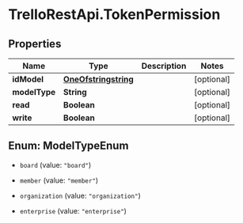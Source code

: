 # TrelloRestApi.TokenPermission

## Properties

Name | Type | Description | Notes
------------ | ------------- | ------------- | -------------
**idModel** | [**OneOfstringstring**](OneOfstringstring.md) |  | [optional] 
**modelType** | **String** |  | [optional] 
**read** | **Boolean** |  | [optional] 
**write** | **Boolean** |  | [optional] 



## Enum: ModelTypeEnum


* `board` (value: `"board"`)

* `member` (value: `"member"`)

* `organization` (value: `"organization"`)

* `enterprise` (value: `"enterprise"`)




